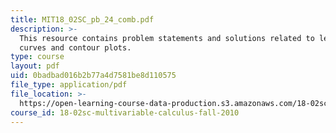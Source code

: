 ```yaml
---
title: MIT18_02SC_pb_24_comb.pdf
description: >-
  This resource contains problem statements and solutions related to level
  curves and contour plots.
type: course
layout: pdf
uid: 0badbad016b2b77a4d7581be8d110575
file_type: application/pdf
file_location: >-
  https://open-learning-course-data-production.s3.amazonaws.com/18-02sc-multivariable-calculus-fall-2010/0badbad016b2b77a4d7581be8d110575_MIT18_02SC_pb_24_comb.pdf
course_id: 18-02sc-multivariable-calculus-fall-2010
---
```

